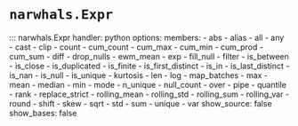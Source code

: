 # `narwhals.Expr`

::: narwhals.Expr
    handler: python
    options:
      members:
        - abs
        - alias
        - all
        - any
        - cast
        - clip
        - count
        - cum_count
        - cum_max
        - cum_min
        - cum_prod
        - cum_sum
        - diff
        - drop_nulls
        - ewm_mean
        - exp
        - fill_null
        - filter
        - is_between
        - is_close
        - is_duplicated
        - is_finite
        - is_first_distinct
        - is_in
        - is_last_distinct
        - is_nan
        - is_null
        - is_unique
        - kurtosis
        - len
        - log
        - map_batches
        - max
        - mean
        - median
        - min
        - mode
        - n_unique
        - null_count
        - over
        - pipe
        - quantile
        - rank
        - replace_strict
        - rolling_mean
        - rolling_std
        - rolling_sum
        - rolling_var
        - round
        - shift
        - skew
        - sqrt
        - std
        - sum
        - unique
        - var
      show_source: false
      show_bases: false

